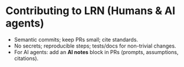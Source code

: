 # Contributing to LRN (Humans & AI agents)
- Semantic commits; keep PRs small; cite standards.
- No secrets; reproducible steps; tests/docs for non-trivial changes.
- For AI agents: add an **AI notes** block in PRs (prompts, assumptions, citations).

